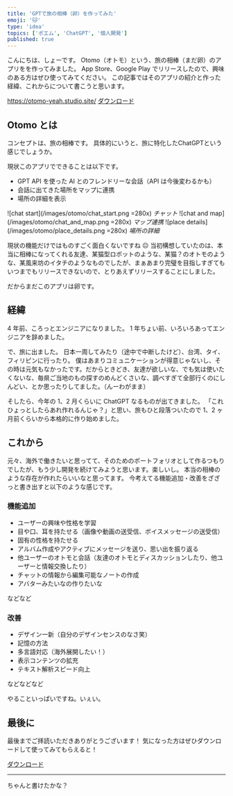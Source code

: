 ```yaml
---
title: 'GPTで旅の相棒（卵）を作ってみた'
emoji: '🐱'
type: 'idea'
topics: ['ポエム', 'ChatGPT', '個人開発']
published: true
---
```


こんにちは、しょーです。
Otomo（オトモ）という、旅の相棒（まだ卵）のアプリをを作ってみました。
App Store、Google Play でリリースしたので、興味のある方はぜひ使ってみてください。
この記事ではそのアプリの紹介と作った経緯、これからについて書こうと思います。

https://otomo-yeah.studio.site/
[ダウンロード](https://otomotravel.page.link/download-ja)

## Otomo とは

コンセプトは、旅の相棒です。
具体的にいうと、旅に特化したChatGPTという感じでしょうか。

現状このアプリでできることは以下です。

- GPT API を使った AI とのフレンドリーな会話（API は今後変わるかも）
- 会話に出てきた場所をマップに連携
- 場所の詳細を表示

![chat start](/images/otomo/chat_start.png =280x)
*チャット*
![chat and map](/images/otomo/chat_and_map.png =280x)
*マップ連携*
![place details](/images/otomo/place_details.png =280x)
*場所の詳細*

現状の機能だけではものすごく面白くないですね ☹️
当初構想していたのは、本当に相棒になってくれる友達、某猫型ロボットのような、某猫？のオトモのような、某風来坊のイタチのようなものでしたが、まぁあまり完璧を目指しすぎてもいつまでもリリースできないので、とりあえずリリースすることにしました。

だからまだこのアプリは卵です。

## 経緯

4 年前、ころっとエンジニアになりました。
1 年ちょい前、いろいろあってエンジニアを辞めました。

で、旅に出ました。
日本一周してみたり（途中で中断したけど）、台湾、タイ、フィリピンに行ったり。
僕はあまりコミュニケーションが得意じゃないし、その時は元気もなかったです。だからときどき、友達が欲しいな、でも気は使いたくないな、毎県ご当地のもの探すのめんどくさいな、調べすぎて全部行くのにしんどい、とか思ったりしてました。（んーわがまま）

そしたら、今年の 1、2 月くらいに ChatGPT なるものが出てきました。
「これひょっとしたらあれ作れるんじゃ？」と思い、旅もひと段落ついたので 1、2 ヶ月前くらいから本格的に作り始めました。

## これから

元々、海外で働きたいと思ってて、そのためのポートフォリオとして作るつもりでしたが、もう少し開発を続けてみようと思います。楽しいし。
本当の相棒のような存在が作れたらいいなと思ってます。
今考えてる機能追加・改善をざざっと書き出すと以下のような感じです。

### 機能追加

- ユーザーの興味や性格を学習
- 目や口、耳を持たせる（画像や動画の送受信、ボイスメッセージの送受信）
- 固有の性格を持たせる
- アルバム作成やアクティブにメッセージを送り、思い出を振り返る
- 他ユーザーのオトモと会話（友達のオトモとディスカッションしたり、他ユーザーと情報交換したり）
- チャットの情報から編集可能なノートの作成
- アバターみたいなの作りたいな

などなど

### 改善

- デザイン一新（自分のデザインセンスのなさ笑）
- 記憶の方法
- 多言語対応（海外展開したい！）
- 表示コンテンツの拡充
- テキスト解析スピード向上

などなどなど

やることいっぱいですね。いぇい。

## 最後に

最後までご拝読いただきありがとうございます！
気になった方はぜひダウンロードして使ってみてもらえると！

[ダウンロード](https://otomotravel.page.link/download-ja)

---

ちゃんと書けたかな？
